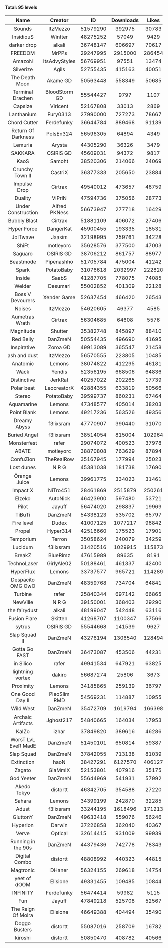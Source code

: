 #### Total: 95 levels

| Name | Creator | ID | Downloads | Likes |
|:---:|:---:|:---:|:---:|:---:|
| Sounds | ItzMezzo | 51579290 | 392975 | 30783
| InsidiouS | Wintter | 48275252 | 57049 | 9429
| darker drop | alkali | 36748147 | 606697 | 70617
| FREEDOM | MrPPs | 29247995 | 2915000 | 286454
| AmazoN | ItsAdvyStyles | 56769951 | 97551 | 13474
| Silverize | Agils | 52755435 | 415163 | 40051
| The Death Moon | Akame GD | 50563448 | 558349 | 50685
| Terminal Drachen | BloodStorm GD | 55544427 | 9797 | 1107
| Capsize  | Viricent | 52167808 | 33013 | 2869
| Lanthanium | Fury0313 | 27990000 | 727273 | 78667
| Chord Cutter | Ferdefunky | 36644784 | 889468 | 91139
| Return Of Darkness | PoIsEn324 | 56596305 | 64894 | 4349
| Lemuria | Arysta | 44305290 | 36326 | 3479
| SAKKARA | OSIRIS GD | 45609031 | 94372 | 9817
| KaoS | Samoht | 38520306 | 214066 | 24069
| Crunchy Town II | CastriX | 36377333 | 205650 | 23884
| Impulse Drop  | Cirtrax | 49540012 | 473657 | 46759
| Duality | ViPriN | 47594736 | 375056 | 28773
| Under Construction  | Alfred PKNess | 56673947 | 277718 | 16429
| Bubbly Blast | Cirtrax | 51881109 | 406072 | 27406
| Hyper Force | DangerKat | 45900455 | 193335 | 18531
| JolTwave | Jaasim | 32198995 | 259761 | 34228
| ShiFt | motleyorc | 35628576 | 377500 | 47003
| Saguaro | OSIRIS GD | 38706212 | 861757 | 88977
| Beastmode | Pipenashho | 51705784 | 475004 | 41242
| Spark | PotatoBaby | 31076618 | 2032997 | 222820
| Inside | SaabS | 41287705 | 778075 | 74085
| Welder | Desumari | 55002852 | 401309 | 22128
| Boss V Devourers | Xender Game | 52637454 | 466420 | 26543
| Noises | ItzMezzo | 54620605 | 46377 | 4585
| Aumetras Wrath | Cirtrax | 56304685 | 64608 | 5576
| Magnitude | Shutter | 35382748 | 845897 | 88410
| Red Belly | DanZmeN | 50554435 | 496690 | 41695
| Inspirative | Zoroa GD | 49913089 | 365547 | 21458
| ash and dust | ItzMezzo | 56570555 | 223805 | 10485
| Anatomic | Lemons | 38074822 | 412295 | 46181
| Wack | Yendis | 52356195 | 668506 | 64836
| Distinctive | JerkRat | 40257022 | 202265 | 17739
| Polar beat | LeocreatorX | 42884355 | 633819 | 50566
| Stereo | PotatoBaby | 39599737 | 860231 | 67464
| Aquamarine | Lemons | 47348577 | 405014 | 38203
| Point Blank | Lemons | 49217236 | 563526 | 49356
| Dreamy Abyss | f3lixsram | 47770907 | 390440 | 31070
| Buried Angel | f3lixsram | 38514054 | 815004 | 102964
| Monsterfest | rafer | 29074072 | 400523 | 37978
| ABATE | motleyorc | 38870808 | 763629 | 87894
| ConfuZion | TheRealRow | 35167945 | 177994 | 25023
| Lost dunes | N R G | 45381038 | 181738 | 17690
| Orange Juice | Lemons | 39961775 | 334023 | 31461
| Impact X | NiTro451 | 28461869 | 2515879 | 250261
| Elzeko | AutoNick | 46423900 | 597480 | 53721
| Pilot | Jayuff | 56474020 | 298837 | 19969
| TiBuTi | DanZmeN | 54338123 | 535702 | 65797
| Fire level | Dudex | 41007125 | 1077217 | 96842
| Propel | Hyper314 | 42516660 | 175523 | 17901
| Temporium | Terron | 35058624 | 240079 | 34259
| Lucidum | f3lixsram | 31420516 | 1029915 | 115873
| BreakZ | BlueRimz | 47615989 | 89635 | 8191
| TechnoLaser | GirlyAle02 | 50188461 | 461337 | 42400
| HyperFlux | Lemons | 33737577 | 965721 | 114289
| Despacito OMG OwO | DanZmeN | 48359768 | 734704 | 64841
| Turbine | rafer | 25840344 | 697142 | 66865
| NewVille | N R G | 39150001 | 368403 | 29290
| the fairydust | alkali | 48199047 | 542448 | 63116
| Fusion Flare | Skitten | 41268707 | 1100347 | 57566
| sytrus  | OSIRIS GD | 55544668 | 141539 | 9627
| Slap Squad II | DanZmeN | 43276194 | 1306540 | 128494
| Gotta Go FAST | DanZmeN | 36473087 | 453506 | 44231
| in Silico | rafer | 49941534 | 647921 | 63825
| lightning vortex | dakiro | 56687274 | 25806 | 3673
| Proximity | Lemons | 34185865 | 259139 | 36797
| One Good Day II | PleoSlim RMD | 54569231 | 114887 | 10955
| Wild West | DanZmeN | 35472709 | 1619794 | 166398
| Archaic Artifacts | Jghost217 | 54840665 | 164034 | 17953
| KaIZo | izhar | 37849820 | 389616 | 46286
| WorsT LvL EveR MadE | DanZmeN | 51450101 | 650814 | 59387
| Slap Squad | DanZmeN | 37842055 | 713138 | 81039
| Extinction | haoN | 38427291 | 6127570 | 406127
| Zagato | GiaMmiX | 52153801 | 407916 | 35175
| God Yeeter | DanZmeN | 55644969 | 541931 | 57992
| Akedo Tokyo | distortt | 46342705 | 354588 | 27220
| Sahara | Lemons | 34399199 | 242870 | 32285
| Adust | f3lixsram | 33244195 | 1618496 | 171213
| GluttonY | DanZmeN | 49633418 | 559076 | 56246
| Hyperion | Darwin | 37226858 | 362040 | 40367
| Verve | Optical | 32614415 | 931009 | 99939
| Running in the 90s | DanZmeN | 44379436 | 742778 | 78343
| Digital Combo | distortt | 48808992 | 440323 | 44815
| Magtronic | DHaner | 56324155 | 269618 | 14754
| yeet of dOOM | Elisione | 49331455 | 109485 | 10844
| INFINITY | Ferdefunky | 56474414 | 59982 | 5115
| Fun | Jayuff | 47849218 | 525708 | 52567
| The Reign Of Moira | Elisione | 46649388 | 404494 | 35490
| Doggo Busters | distortt | 55087016 | 258709 | 16782
| kiroshi | distortt | 50850470 | 408782 | 40566
